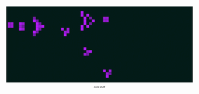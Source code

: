
<p align="center">
  <img src="https://github.com/violet360/violet360/blob/main/conwey.gif"/>
  <a style="text-decoration: none;" href = "https://en.wikipedia.org/wiki/Conway%27s_Game_of_Life"><sub><sup><sub><sup>cool stuff</sup></sub></sup></sub></a>
</p>
